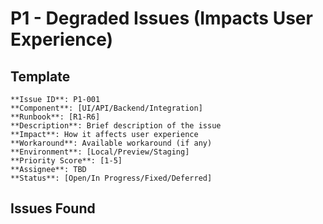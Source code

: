 # P1 - Degraded Issues (Impacts User Experience)

## Template
```
**Issue ID**: P1-001
**Component**: [UI/API/Backend/Integration]
**Runbook**: [R1-R6]
**Description**: Brief description of the issue
**Impact**: How it affects user experience
**Workaround**: Available workaround (if any)
**Environment**: [Local/Preview/Staging]
**Priority Score**: [1-5]
**Assignee**: TBD
**Status**: [Open/In Progress/Fixed/Deferred]
```

## Issues Found
<!-- Add P1 issues below -->

